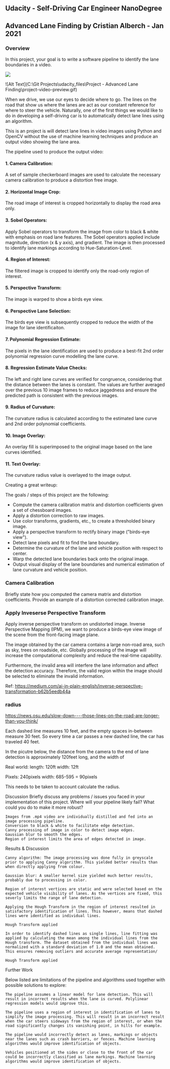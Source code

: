 ## Udacity - Self-Driving Car Engineer NanoDegree

## Advanced Lane Finding by Cristian Alberch - Jan 2021

### Overview

In this project, your goal is to write a software pipeline to identify the lane boundaries in a video.



![](project_video_preview.gif)

![Alt Text](C:\Git Projects\udacity_files\Project - Advanced Lane Finding\project-video-preview.gif)


When we drive, we use our eyes to decide where to go. The lines on the road that show us where the lanes are act as our constant reference for where to steer the vehicle. Naturally, one of the first things we would like to do in developing a self-driving car is to automatically detect lane lines using an algorithm.

This is an project is will detect lane lines in video images using Python and OpenCV without the use of machine learning techniques and produce an output video showing the lane area. 

The pipeline used to produce the output video:

#### 1. Camera Calibration: 
A set of sample checkerboard images are used to calculate the necessary camera calibration to produce a distortion free image.

#### 2. Horizontal Image Crop: 
The road image of interest is cropped horizontally to display the road area only.

#### 3. Sobel Operators: 
Apply Sobel operators to transform the image from color to black & white with emphasis on road lane features. The Sobel operators applied include magnitude, direction (x & y axis), and gradient. The image is then processed to identify lane markings according to Hue-Saturation-Level.

#### 4. Region of Interest: 
The filtered image is cropped to identify only the road-only region of interest.

#### 5. Perspective Transform: 
The image is warped to show a birds eye view.

#### 6. Perspective Lane Selection: 
The birds eye view is subsequently cropped to reduce the width of the image for lane identificaiton.

#### 7. Polynomial Regression Estimate: 
The pixels in the lane identification are used to produce a best-fit 2nd order polynomial regression curve modelling the lane curve.

#### 8. Regression Estimate Value Checks: 
The left and right lane curves are verified for congruence, considering that the distance between the lanes is constant. The values are further averaged over the previous 10 image frames to reduce jaggedness and ensure the predicted path is consistent with the previous images.

#### 9. Radius of Curvature: 
The curvature radius is calculated according to the estimated lane curve and 2nd order polynomial coefficients.

#### 10. Image Overlay: 
An overlay fill is superimposed to the original image based on the lane curves identified.

#### 11. Text Overlay: 
The curvature radius value is overlayed to the image output.



Creating a great writeup:

The goals / steps of this project are the following:

* Compute the camera calibration matrix and distortion coefficients given a set of chessboard images.
* Apply a distortion correction to raw images.
* Use color transforms, gradients, etc., to create a thresholded binary image.
* Apply a perspective transform to rectify binary image ("birds-eye view").
* Detect lane pixels and fit to find the lane boundary.
* Determine the curvature of the lane and vehicle position with respect to center.
* Warp the detected lane boundaries back onto the original image.
* Output visual display of the lane boundaries and numerical estimation of lane curvature and vehicle position.


### Camera Calibration
Briefly state how you computed the camera matrix and distortion coefficients. Provide an example of a distortion corrected calibration image.

### Apply Inveserse Perspective Transform

Apply inverse perspective transform on undistorted image.
Inverse Perspective Mapping (IPM), we want to produce a birds-eye view image of the scene from the front-facing image plane.

The image obtained by the car camera contains a large non-road area, such as sky, trees on roadside, etc. Globally processing of the image will increase the computational complexity and reduce the real-time capability.

Furthermore, the invalid area will interfere the lane information and affect the detection accuracy. Therefore, the valid region within the image should be selected to eliminate the invalid information.

Ref: https://medium.com/ai-in-plain-english/inverse-perspective-transformation-b62b5eedb44a

### radius
https://news.osu.edu/slow-down----those-lines-on-the-road-are-longer-than-you-think/

Each dashed line measures 10 feet, and the empty spaces in-between measure 30 feet. So every time a car passes a new dashed line, the car has traveled 40 feet.

In the picutre below, the distance from the camera to the end of lane detection is approximately 120feet long, and the width of 

Real world:
length: 120ft
width: 12ft

Pixels: 240pixels
width: 685-595 = 90pixels

This needs to be taken to account calculate the radius.




Discussion
Briefly discuss any problems / issues you faced in your implementation of this project. Where will your pipeline likely fail? What could you do to make it more robust?


    Images from .mp4 video are individually distilled and fed into an image processing pipeline.
    Conversion to black & white to facilitate edge detection.
    Canny processing of image in color to detect image edges.
    Gaussian blur to smooth the edges.
    Region of interest limits the area of edges detected in image.



Results & Discussion

    Canny algorithm: The image processing was done fully in greyscale prior to applying Canny algorithm. This yielded better results than when directly applying from colour.

    Gaussian blur: A smaller kernel size yielded much better results, probably due to processing in color.

    Region of interest vertices are static and were selected based on the expected vehicle visibility of lanes. As the vertices are fixed, this severly limits the range of lane detection.

    Applying the Hough Transform in the region of interest resulted in satisfactory identification of lines. This however, means that dashed lines were identified as individual lines.

    Hough Transform applied

    In order to identify dashed lines as single lines, line fitting was applied by calculating the mean among the individual lines from the Hough transform. The dataset obtained from the individual lines was normalized with a standard deviation of 1.0 and the mean obtained. This ensures removing outliers and accurate average representation/

    Hough Transform applied

Further Work

Below listed are limitations of the pipeline and algorithms used together with possible solutions to explore:

    The pipeline assumes a linear model for lane detection. This will result in incorrect results when the lane is curved. Polylinear regression models would improve this.

    The pipeline uses a region of interest in identification of lanes to simplify the image processing. This will result in an incorrect result when the car steers sideways from the region of interest, or when the road significantly changes its vanishing point, in hills for example.

    The pipeline would incorrectly detect as lanes, markings or objects near the lanes such as crash barriers, or fences. Machine learning algorithms would improve identification of objects.

    Vehicles positioned at the sides or close to the front of the car could be incorrectly classified as lane markings. Machine learning algorithms would improve identification of objects.

